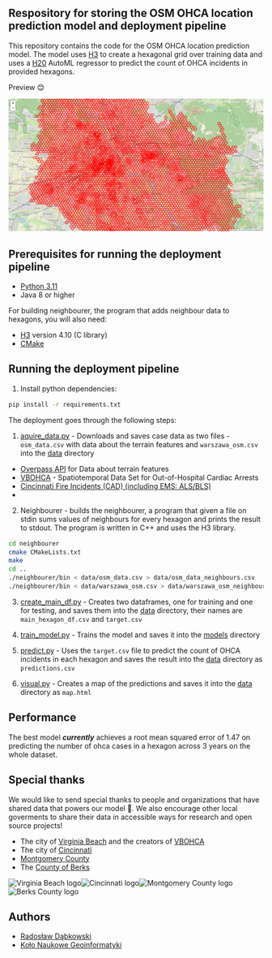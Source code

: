## Respository for storing the OSM OHCA location prediction model and deployment pipeline

This repository contains the code for the OSM OHCA location prediction model. The model uses [H3](https://h3geo.org/) to create a hexagonal grid over training data and uses a [H20](https://www.h2o.ai/) AutoML regressor to predict the count of OHCA incidents in provided hexagons.

Preview 😊

![Warsaw photo](./warsaw_photo.png)

## Prerequisites for running the deployment pipeline

- [Python 3.11](https://www.python.org/downloads/)
- Java 8 or higher

For building neighbourer, the program that adds neighbour data to hexagons, you will also need:

- [H3](https://github.com/uber/h3/releases/tag/v4.1.0) version 4.10 (C library)
- [CMake](https://cmake.org/)

## Running the deployment pipeline

1. Install python dependencies:

```bash
pip install -r requirements.txt
```

The deployment goes through the following steps:

1. [aquire_data.py](./aquire_data.py) - Downloads and saves case data as two files - `osm_data.csv` with data about the terrain features and `warszawa_osm.csv` into the [data](./data) directory
- [Overpass API](https://wiki.openstreetmap.org/wiki/Overpass_API) for Data about terrain features
- [VBOHCA](https://github.com/janielecustodio/VBOHCA) - Spatiotemporal Data Set for Out-of-Hospital Cardiac Arrests
- [Cincinnati Fire Incidents (CAD) (including EMS: ALS/BLS)](https://data.cincinnati-oh.gov/Safety/Cincinnati-Fire-Incidents-CAD-including-EMS-ALS-BL/vnsz-a3wp/data)
- [](https://data.montgomerycountymd.gov/Public-Safety/Police-Dispatched-Incidents/98cc-bc7d/about_data)

2. Neighbourer - builds the neighbourer, a program that given a file on stdin sums values of neighbours for every hexagon and prints the result to stdout. The program is written in C++ and uses the H3 library.
```bash
cd neighbourer
cmake CMakeLists.txt
make
cd ..
./neighbourer/bin < data/osm_data.csv > data/osm_data_neighbours.csv
./neighbourer/bin < data/warszawa_osm.csv > data/warszawa_osm_neighbours.csv
```

3. [create_main_df.py](./create_main_df.py) - Creates two dataframes, one for training and one for testing, and saves them into the [data](./data) directory, their names are `main_hexagon_df.csv` and `target.csv`

4. [train_model.py](./train_model.py) - Trains the model and saves it into the [models](./models) directory

5. [predict.py](./predict.py) - Uses the `target.csv` file to predict the count of OHCA incidents in each hexagon and saves the result into the [data](./data) directory as `predictions.csv`

6. [visual.py](./visual.py) - Creates a map of the predictions and saves it into the [data](./data) directory as `map.html`

## Performance

The best model ***currently*** achieves a root mean squared error of 1.47 on predicting the number of ohca cases in a hexagon across 3 years on the whole dataset.

## Special thanks

We would like to send special thanks to people and organizations that have shared data that powers our model 🤗. We also encourage other local goverments to share their data in accessible ways for research and open source projects!

- The city of [Virginia Beach](https://www.vbgov.com/Pages/default.aspx) and the creators of [VBOHCA](https://github.com/janielecustodio/VBOHCA)
- The city of [Cincinnati](https://data.cincinnati-oh.gov/)
- [Montgomery County](https://www.montcopa.org/)
- The [County of Berks](https://opendata.countyofberks.com/)

<img src="https://upload.wikimedia.org/wikipedia/commons/thumb/d/d2/Seal_of_Virginia_Beach%2C_Virginia.png/1024px-Seal_of_Virginia_Beach%2C_Virginia.png" alt="Virginia Beach logo" width="100"/><img src="https://upload.wikimedia.org/wikipedia/commons/thumb/f/ff/Seal_of_Cincinnati%2C_Ohio.svg/1024px-Seal_of_Cincinnati%2C_Ohio.svg.png" alt="Cincinnati logo" width="100"/><img src="https://upload.wikimedia.org/wikipedia/commons/thumb/b/b0/Coat_of_arms_of_Montgomery_County%2C_Maryland.svg/133px-Coat_of_arms_of_Montgomery_County%2C_Maryland.svg.png" alt="Montgomery County logo" width="100"/><img src="https://berks.maps.arcgis.com/sharing/rest/content/items/38662de34c18477cb540b8bab0cf7a81/data" alt="Berks County logo" width="100"/>

## Authors

- [Radosław Dąbkowski](https://github.com/radekaadek)
- [Koło Naukowe Geoinformatyki]((https://github.com/KN-GI))